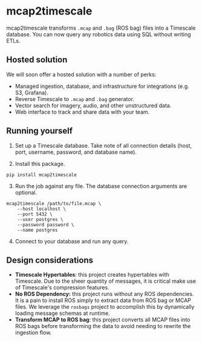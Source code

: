 # mcap2timescale

mcap2timescale transforms `.mcap` and `.bag` (ROS bag) files into a Timescale database. You can now query any robotics data using SQL without writing ETLs.

## Hosted solution

We will soon offer a hosted solution with a number of perks:
* Managed ingestion, database, and infrastructure for integrations (e.g. S3, Grafana).
* Reverse Timescale to `.mcap` and `.bag` generator.
* Vector search for imagery, audio, and other unstructured data.
* Web interface to track and share data with your team.

## Running yourself

1. Set up a Timescale database. Take note of all connection details (host, port, username, password, and database name).

2. Install this package.
```
pip install mcap2timescale
```

3. Run the job against any file. The database connection arguments are optional.
```
mcap2timescale /path/to/file.mcap \
    --host localhost \
    --port 5432 \
    --user postgres \
    --password password \
    --name postgres
```

4. Connect to your database and run any query.

## Design considerations

* __Timescale Hypertables__: this project creates hypertables with Timescale. Due to the sheer quantity of messages, it is critical make use of Timescale's compression features.
* __No ROS Dependency:__ this project runs without any ROS dependencies. It is a pain to install ROS simply to extract data from ROS bag or MCAP files. We leverage the `rosbags` project to accomplish this by dynamically loading message schemas at runtime.
* __Transform MCAP to ROS bag__: this project converts all MCAP files into ROS bags before transforming the data to avoid needing to rewrite the ingestion flow.
